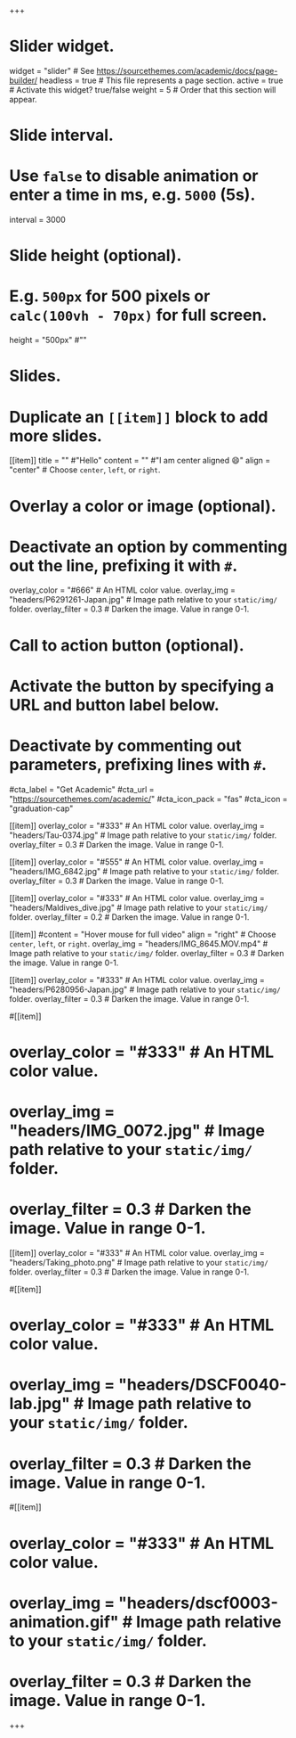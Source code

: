 +++
# Slider widget.
widget = "slider"  # See https://sourcethemes.com/academic/docs/page-builder/
headless = true  # This file represents a page section.
active = true  # Activate this widget? true/false
weight = 5  # Order that this section will appear.

# Slide interval.
# Use `false` to disable animation or enter a time in ms, e.g. `5000` (5s).
interval = 3000

# Slide height (optional).
# E.g. `500px` for 500 pixels or `calc(100vh - 70px)` for full screen.
height = "500px" #""

# Slides.
# Duplicate an `[[item]]` block to add more slides.
[[item]]
  title = "" #"Hello"
  content = "" #"I am center aligned :smile:"
  align = "center"  # Choose `center`, `left`, or `right`.

  # Overlay a color or image (optional).
  #   Deactivate an option by commenting out the line, prefixing it with `#`.
  overlay_color = "#666"  # An HTML color value.
  overlay_img = "headers/P6291261-Japan.jpg"  # Image path relative to your `static/img/` folder.
  overlay_filter = 0.3  # Darken the image. Value in range 0-1.

  # Call to action button (optional).
  #   Activate the button by specifying a URL and button label below.
  #   Deactivate by commenting out parameters, prefixing lines with `#`.
  #cta_label = "Get Academic"
  #cta_url = "https://sourcethemes.com/academic/"
  #cta_icon_pack = "fas"
  #cta_icon = "graduation-cap"

[[item]]
  overlay_color = "#333"  # An HTML color value.
  overlay_img = "headers/Tau-0374.jpg"  # Image path relative to your `static/img/` folder.
  overlay_filter = 0.3  # Darken the image. Value in range 0-1.

[[item]]
  overlay_color = "#555"  # An HTML color value.
  overlay_img = "headers/IMG_6842.jpg"  # Image path relative to your `static/img/` folder.
  overlay_filter = 0.3  # Darken the image. Value in range 0-1.

[[item]]
  overlay_color = "#333"  # An HTML color value.
  overlay_img = "headers/Maldives_dive.jpg"  # Image path relative to your `static/img/` folder.
  overlay_filter = 0.2  # Darken the image. Value in range 0-1.

[[item]]
  #content = "Hover mouse for full video"
  align = "right"  # Choose `center`, `left`, or `right`.
  overlay_img = "headers/IMG_8645.MOV.mp4"  # Image path relative to your `static/img/` folder.
  overlay_filter = 0.3  # Darken the image. Value in range 0-1.

[[item]]
  overlay_color = "#333"  # An HTML color value.
  overlay_img = "headers/P6280956-Japan.jpg"  # Image path relative to your `static/img/` folder.
  overlay_filter = 0.3  # Darken the image. Value in range 0-1.

#[[item]]
#  overlay_color = "#333"  # An HTML color value.
#  overlay_img = "headers/IMG_0072.jpg"  # Image path relative to your `static/img/` folder.
#  overlay_filter = 0.3  # Darken the image. Value in range 0-1.

[[item]]
  overlay_color = "#333"  # An HTML color value.
  overlay_img = "headers/Taking_photo.png"  # Image path relative to your `static/img/` folder.
  overlay_filter = 0.3  # Darken the image. Value in range 0-1.

#[[item]]
#  overlay_color = "#333"  # An HTML color value.
#  overlay_img = "headers/DSCF0040-lab.jpg"  # Image path relative to your `static/img/` folder.
#  overlay_filter = 0.3  # Darken the image. Value in range 0-1.

#[[item]]
#  overlay_color = "#333"  # An HTML color value.
#  overlay_img = "headers/dscf0003-animation.gif"  # Image path relative to your `static/img/` folder.
#  overlay_filter = 0.3  # Darken the image. Value in range 0-1.

+++
